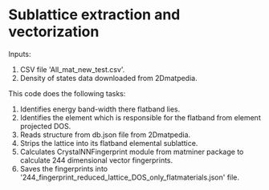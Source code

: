 # Sublattice extraction and vectorization

Inputs:
1. CSV file 'All_mat_new_test.csv'.
2. Density of states data downloaded from 2Dmatpedia.

This code does the following tasks:
1. Identifies energy band-width there flatband lies.
2. Identifies the element which is responsible for the flatband from element projected DOS.
3. Reads structure from db.json file from 2Dmatpedia.
4. Strips the lattice into its flatband elemental sublattice.
5. Calculates CrystalNNFingerprint module from matminer package to calculate 244 dimensional vector fingerprints.
6. Saves the fingerprints into '244_fingerprint_reduced_lattice_DOS_only_flatmaterials.json' file.
